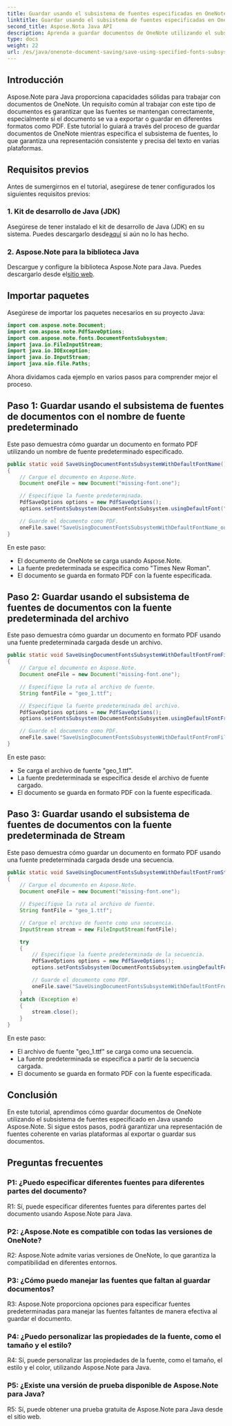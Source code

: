 ```yaml
---
title: Guardar usando el subsistema de fuentes especificadas en OneNote
linktitle: Guardar usando el subsistema de fuentes especificadas en OneNote
second_title: Aspose.Nota Java API
description: Aprenda a guardar documentos de OneNote utilizando el subsistema de fuentes especificado en Java con Aspose.Note. Garantice una representación de fuentes coherente en todas las plataformas sin esfuerzo.
type: docs
weight: 22
url: /es/java/onenote-document-saving/save-using-specified-fonts-subsystem/
---
```

## Introducción

Aspose.Note para Java proporciona capacidades sólidas para trabajar con documentos de OneNote. Un requisito común al trabajar con este tipo de documentos es garantizar que las fuentes se mantengan correctamente, especialmente si el documento se va a exportar o guardar en diferentes formatos como PDF. Este tutorial lo guiará a través del proceso de guardar documentos de OneNote mientras especifica el subsistema de fuentes, lo que garantiza una representación consistente y precisa del texto en varias plataformas.

## Requisitos previos

Antes de sumergirnos en el tutorial, asegúrese de tener configurados los siguientes requisitos previos:

### 1. Kit de desarrollo de Java (JDK)

 Asegúrese de tener instalado el kit de desarrollo de Java (JDK) en su sistema. Puedes descargarlo desde[aquí](https://www.oracle.com/java/technologies/javase-jdk15-downloads.html) si aún no lo has hecho.

### 2. Aspose.Note para la biblioteca Java

 Descargue y configure la biblioteca Aspose.Note para Java. Puedes descargarlo desde el[sitio web](https://releases.aspose.com/note/java/).

## Importar paquetes

Asegúrese de importar los paquetes necesarios en su proyecto Java:

```java
import com.aspose.note.Document;
import com.aspose.note.PdfSaveOptions;
import com.aspose.note.fonts.DocumentFontsSubsystem;
import java.io.FileInputStream;
import java.io.IOException;
import java.io.InputStream;
import java.nio.file.Paths;
```

Ahora dividamos cada ejemplo en varios pasos para comprender mejor el proceso.

## Paso 1: Guardar usando el subsistema de fuentes de documentos con el nombre de fuente predeterminado

Este paso demuestra cómo guardar un documento en formato PDF utilizando un nombre de fuente predeterminado especificado.

```java
public static void SaveUsingDocumentFontsSubsystemWithDefaultFontName() throws IOException
{
    // Cargue el documento en Aspose.Note.
    Document oneFile = new Document("missing-font.one");

    // Especifique la fuente predeterminada.
    PdfSaveOptions options = new PdfSaveOptions();
    options.setFontsSubsystem(DocumentFontsSubsystem.usingDefaultFont("Times New Roman"));

    // Guarde el documento como PDF.
    oneFile.save("SaveUsingDocumentFontsSubsystemWithDefaultFontName_out.pdf", options);
}
```

En este paso:
- El documento de OneNote se carga usando Aspose.Note.
- La fuente predeterminada se especifica como "Times New Roman".
- El documento se guarda en formato PDF con la fuente especificada.

## Paso 2: Guardar usando el subsistema de fuentes de documentos con la fuente predeterminada del archivo

Este paso demuestra cómo guardar un documento en formato PDF usando una fuente predeterminada cargada desde un archivo.

```java
public static void SaveUsingDocumentFontsSubsystemWithDefaultFontFromFile() throws IOException
{
    // Cargue el documento en Aspose.Note.
    Document oneFile = new Document("missing-font.one");

    // Especifique la ruta al archivo de fuente.
    String fontFile = "geo_1.ttf";

    // Especifique la fuente predeterminada del archivo.
    PdfSaveOptions options = new PdfSaveOptions();
    options.setFontsSubsystem(DocumentFontsSubsystem.usingDefaultFontFromFile(fontFile));

    // Guarde el documento como PDF.
    oneFile.save("SaveUsingDocumentFontsSubsystemWithDefaultFontFromFile_out.pdf", options);
}
```

En este paso:
- Se carga el archivo de fuente "geo_1.ttf".
- La fuente predeterminada se especifica desde el archivo de fuente cargado.
- El documento se guarda en formato PDF con la fuente especificada.

## Paso 3: Guardar usando el subsistema de fuentes de documentos con la fuente predeterminada de Stream

Este paso demuestra cómo guardar un documento en formato PDF usando una fuente predeterminada cargada desde una secuencia.

```java
public static void SaveUsingDocumentFontsSubsystemWithDefaultFontFromStream() throws IOException
{
    // Cargue el documento en Aspose.Note.
    Document oneFile = new Document("missing-font.one");

    // Especifique la ruta al archivo de fuente.
    String fontFile = "geo_1.ttf";

    // Cargue el archivo de fuente como una secuencia.
    InputStream stream = new FileInputStream(fontFile);

    try
    {
        // Especifique la fuente predeterminada de la secuencia.
        PdfSaveOptions options = new PdfSaveOptions();
        options.setFontsSubsystem(DocumentFontsSubsystem.usingDefaultFontFromStream(stream));

        // Guarde el documento como PDF.
        oneFile.save("SaveUsingDocumentFontsSubsystemWithDefaultFontFromStream_out.pdf", options);
    }
    catch (Exception e)
    {
        stream.close();
    }
}
```

En este paso:
- El archivo de fuente "geo_1.ttf" se carga como una secuencia.
- La fuente predeterminada se especifica a partir de la secuencia cargada.
- El documento se guarda en formato PDF con la fuente especificada.

## Conclusión

En este tutorial, aprendimos cómo guardar documentos de OneNote utilizando el subsistema de fuentes especificado en Java usando Aspose.Note. Si sigue estos pasos, podrá garantizar una representación de fuentes coherente en varias plataformas al exportar o guardar sus documentos.

## Preguntas frecuentes

### P1: ¿Puedo especificar diferentes fuentes para diferentes partes del documento?

R1: Sí, puede especificar diferentes fuentes para diferentes partes del documento usando Aspose.Note para Java.

### P2: ¿Aspose.Note es compatible con todas las versiones de OneNote?

R2: Aspose.Note admite varias versiones de OneNote, lo que garantiza la compatibilidad en diferentes entornos.

### P3: ¿Cómo puedo manejar las fuentes que faltan al guardar documentos?

R3: Aspose.Note proporciona opciones para especificar fuentes predeterminadas para manejar las fuentes faltantes de manera efectiva al guardar el documento.

### P4: ¿Puedo personalizar las propiedades de la fuente, como el tamaño y el estilo?

R4: Sí, puede personalizar las propiedades de la fuente, como el tamaño, el estilo y el color, utilizando Aspose.Note para Java.

### P5: ¿Existe una versión de prueba disponible de Aspose.Note para Java?

R5: Sí, puede obtener una prueba gratuita de Aspose.Note para Java desde el sitio web.